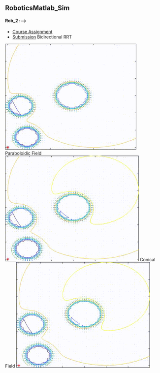 ## RoboticsMatlab_Sim

#### Rob_2 :-->
- [Course Assignment](../main/rob_2/Assignment_2__Robotics.pdf)
- [Submission](../main/rob_2/Robotics_Assignment_2.pdf)
    Bidirectional RRT
<img src="rob_2/rrt_animation.gif">
    Paraboloidic Field 
<img src="rob_2/Field_1.gif">
    Conical Field
<img src="rob_2/Field_2.gif">
